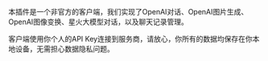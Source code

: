 本插件是一个非官方的客户端，我们实现了OpenAI对话、OpenAI图片生成、OpenAI图像变换、星火大模型对话，以及聊天记录管理。

客户端使用你个人的API Key连接到服务商，请放心，你所有的数据均保存在你本地设备，无需担心数据隐私问题。